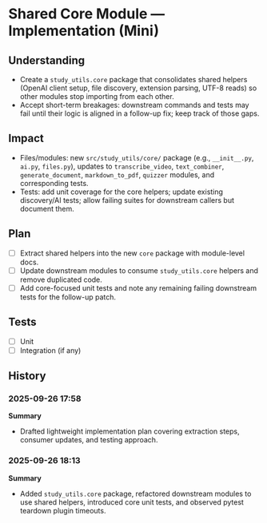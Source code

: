 # Shared Core Module — Implementation (Mini)

## Understanding
- Create a `study_utils.core` package that consolidates shared helpers (OpenAI client setup, file discovery, extension parsing, UTF-8 reads) so other modules stop importing from each other.
- Accept short-term breakages: downstream commands and tests may fail until their logic is aligned in a follow-up fix; keep track of those gaps.

## Impact
- Files/modules: new `src/study_utils/core/` package (e.g., `__init__.py`, `ai.py`, `files.py`), updates to `transcribe_video`, `text_combiner`, `generate_document`, `markdown_to_pdf`, `quizzer` modules, and corresponding tests.
- Tests: add unit coverage for the core helpers; update existing discovery/AI tests; allow failing suites for downstream callers but document them.

## Plan
- [ ] Extract shared helpers into the new `core` package with module-level docs.
- [ ] Update downstream modules to consume `study_utils.core` helpers and remove duplicated code.
- [ ] Add core-focused unit tests and note any remaining failing downstream tests for the follow-up patch.

## Tests
- [ ] Unit
- [ ] Integration (if any)

## History
### 2025-09-26 17:58
**Summary**
- Drafted lightweight implementation plan covering extraction steps, consumer updates, and testing approach.
### 2025-09-26 18:13
**Summary**
- Added `study_utils.core` package, refactored downstream modules to use shared helpers, introduced core unit tests, and observed pytest teardown plugin timeouts.
